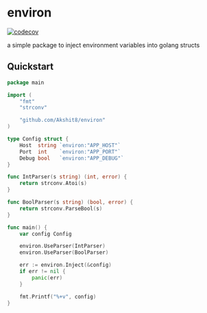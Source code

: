 # environ

[![codecov](https://codecov.io/gh/Akshit8/environ/branch/main/graph/badge.svg?token=DK9XSIA03T)](https://codecov.io/gh/Akshit8/environ)

a simple package to inject environment variables into golang structs

## Quickstart

```go
package main

import (
	"fmt"
	"strconv"

	"github.com/Akshit8/environ"
)

type Config struct {
	Host  string `environ:"APP_HOST"`
	Port  int    `environ:"APP_PORT"`
	Debug bool   `environ:"APP_DEBUG"`
}

func IntParser(s string) (int, error) {
	return strconv.Atoi(s)
}

func BoolParser(s string) (bool, error) {
	return strconv.ParseBool(s)
}

func main() {
	var config Config

	environ.UseParser(IntParser)
	environ.UseParser(BoolParser)

	err := environ.Inject(&config)
	if err != nil {
		panic(err)
	}

	fmt.Printf("%+v", config)
}
```